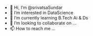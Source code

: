 - 👋 Hi, I’m @srivatsaSundar
- 👀 I’m interested in DataScience
- 🌱 I’m currently learning B.Tech Ai & Ds
- 💞️ I’m looking to collaborate on ...
- 📫 How to reach me ...

<!---
srivatsaSundar/srivatsaSundar is a ✨ special ✨ repository because its `README.md` (this file) appears on your GitHub profile.
You can click the Preview link to take a look at your changes.
--->
